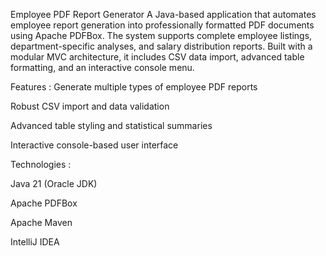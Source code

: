 Employee PDF Report Generator
A Java-based application that automates employee report generation into professionally formatted PDF documents using Apache PDFBox. The system supports complete employee listings, department-specific analyses, and salary distribution reports. Built with a modular MVC architecture, it includes CSV data import, advanced table formatting, and an interactive console menu.

Features : 
Generate multiple types of employee PDF reports

Robust CSV import and data validation

Advanced table styling and statistical summaries

Interactive console-based user interface

Technologies : 

Java 21 (Oracle JDK)

Apache PDFBox

Apache Maven

IntelliJ IDEA
